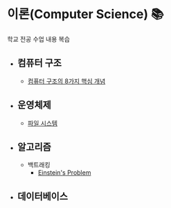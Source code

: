 # 이론(Computer Science) 📚
학교 전공 수업 내용 복습   

* ## 컴퓨터 구조
	* [컴퓨터 구조의 8가지 핵심 개념](https://github.com/mingeun2154/CS/tree/main/ComputerArchitecture/eightGreatIdea#eight-gread-ideas-in-computer-architecture)
* ## 운영체제
	* [파일 시스템](https://github.com/mingeun2154/FileSystem)
* ## 알고리즘
	* 백트래킹
		* [Einstein's Problem](https://github.com/mingeun2154/EinsteinsRiddle)
* ## 데이터베이스
